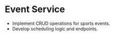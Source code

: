 # **Event Service**

* Implement CRUD operations for sports events.
* Develop scheduling logic and endpoints.